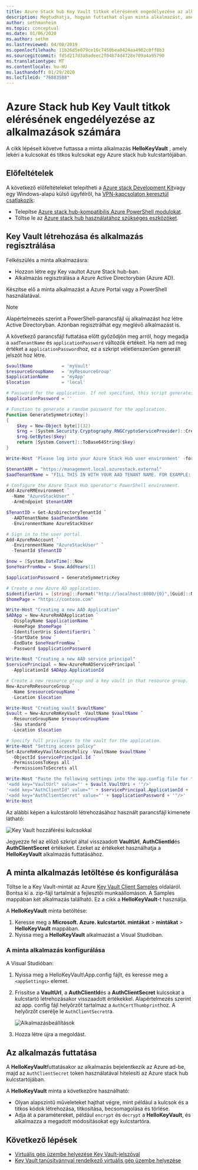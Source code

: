 ```yaml
---
title: Azure Stack hub Key Vault titkok elérésének engedélyezése az alkalmazások számára
description: Megtudhatja, hogyan futtathat olyan minta alkalmazást, amely a kulcsokat és titkos kulcsokat egy Azure Stack hub kulcstartójában kéri le.
author: sethmanheim
ms.topic: conceptual
ms.date: 01/06/2020
ms.author: sethm
ms.lastreviewed: 04/08/2019
ms.openlocfilehash: 11b26d5e079ce16c7450bea0424aa4902c0ff8b3
ms.sourcegitcommit: fd5d217d3a8adeec2f04b74d4728e709a4a95790
ms.translationtype: MT
ms.contentlocale: hu-HU
ms.lasthandoff: 01/29/2020
ms.locfileid: "76883588"
---
```

# <a name="allow-apps-to-access-azure-stack-hub-key-vault-secrets"></a>Azure Stack hub Key Vault titkok elérésének engedélyezése az alkalmazások számára

A cikk lépéseit követve futtassa a minta alkalmazás **HelloKeyVault** , amely lekéri a kulcsokat és titkos kulcsokat egy Azure stack hub kulcstartójában.

## <a name="prerequisites"></a>Előfeltételek

A következő előfeltételeket telepítheti a [Azure stack Development Kit](../asdk/asdk-connect.md#connect-to-azure-stack-using-rdp)vagy egy Windows-alapú külső ügyfélről, ha [VPN-kapcsolaton keresztül csatlakozik](../asdk/asdk-connect.md#connect-to-azure-stack-using-vpn):

* Telepítse [Azure stack hub-kompatibilis Azure PowerShell modulokat](../operator/azure-stack-powershell-install.md).
* Töltse le az [Azure stack hub használatához szükséges eszközöket](../operator/azure-stack-powershell-download.md).

## <a name="create-a-key-vault-and-register-an-app"></a>Key Vault létrehozása és alkalmazás regisztrálása

Felkészülés a minta alkalmazásra:

* Hozzon létre egy Key vaultot Azure Stack hub-ban.
* Alkalmazás regisztrálása a Azure Active Directoryban (Azure AD).

Készítse elő a minta alkalmazást a Azure Portal vagy a PowerShell használatával.

> [!NOTE]
> Alapértelmezés szerint a PowerShell-parancsfájl új alkalmazást hoz létre Active Directoryban. Azonban regisztrálhat egy meglévő alkalmazást is.

A következő parancsfájl futtatása előtt győződjön meg arról, hogy megadja a `aadTenantName` és `applicationPassword` változók értékeit. Ha nem ad meg értéket a `applicationPassword`hoz, ez a szkript véletlenszerűen generált jelszót hoz létre.

```powershell
$vaultName           = 'myVault'
$resourceGroupName   = 'myResourceGroup'
$applicationName     = 'myApp'
$location            = 'local'

# Password for the application. If not specified, this script generates a random password during app creation.
$applicationPassword = ''

# Function to generate a random password for the application.
Function GenerateSymmetricKey()
{
    $key = New-Object byte[](32)
    $rng = [System.Security.Cryptography.RNGCryptoServiceProvider]::Create()
    $rng.GetBytes($key)
    return [System.Convert]::ToBase64String($key)
}

Write-Host 'Please log into your Azure Stack Hub user environment' -foregroundcolor Green

$tenantARM = "https://management.local.azurestack.external"
$aadTenantName = "FILL THIS IN WITH YOUR AAD TENANT NAME. FOR EXAMPLE: myazurestack.onmicrosoft.com"

# Configure the Azure Stack Hub operator's PowerShell environment.
Add-AzureRMEnvironment `
  -Name "AzureStackUser" `
  -ArmEndpoint $tenantARM

$TenantID = Get-AzsDirectoryTenantId `
  -AADTenantName $aadTenantName `
  -EnvironmentName AzureStackUser

# Sign in to the user portal.
Add-AzureRmAccount `
  -EnvironmentName "AzureStackUser" `
  -TenantId $TenantID `

$now = [System.DateTime]::Now
$oneYearFromNow = $now.AddYears(1)

$applicationPassword = GenerateSymmetricKey

# Create a new Azure AD application.
$identifierUri = [string]::Format("http://localhost:8080/{0}",[Guid]::NewGuid().ToString("N"))
$homePage = "https://contoso.com"

Write-Host "Creating a new AAD Application"
$ADApp = New-AzureRmADApplication `
  -DisplayName $applicationName `
  -HomePage $homePage `
  -IdentifierUris $identifierUri `
  -StartDate $now `
  -EndDate $oneYearFromNow `
  -Password $applicationPassword

Write-Host "Creating a new AAD service principal"
$servicePrincipal = New-AzureRmADServicePrincipal `
  -ApplicationId $ADApp.ApplicationId

# Create a new resource group and a key vault in that resource group.
New-AzureRmResourceGroup `
  -Name $resourceGroupName `
  -Location $location

Write-Host "Creating vault $vaultName"
$vault = New-AzureRmKeyVault -VaultName $vaultName `
  -ResourceGroupName $resourceGroupName `
  -Sku standard `
  -Location $location

# Specify full privileges to the vault for the application.
Write-Host "Setting access policy"
Set-AzureRmKeyVaultAccessPolicy -VaultName $vaultName `
  -ObjectId $servicePrincipal.Id `
  -PermissionsToKeys all `
  -PermissionsToSecrets all

Write-Host "Paste the following settings into the app.config file for the HelloKeyVault project:"
'<add key="VaultUrl" value="' + $vault.VaultUri + '"/>'
'<add key="AuthClientId" value="' + $servicePrincipal.ApplicationId + '"/>'
'<add key="AuthClientSecret" value="' + $applicationPassword + '"/>'
Write-Host
```

Az alábbi képen a kulcstároló létrehozásához használt parancsfájl kimenete látható:

![Key Vault hozzáférési kulcsokkal](media/azure-stack-key-vault-sample-app/settingsoutput.png)

Jegyezze fel az előző szkript által visszaadott **VaultUrl**, **AuthClientId**és **AuthClientSecret** értékeket. Ezeket az értékeket használhatja a **HelloKeyVault** alkalmazás futtatásához.

## <a name="download-and-configure-the-sample-application"></a>A minta alkalmazás letöltése és konfigurálása

Töltse le a Key Vault-mintát az Azure [Key Vault Client Samples](https://www.microsoft.com/download/details.aspx?id=45343) oldaláról. Bontsa ki a. zip-fájl tartalmát a fejlesztői munkaállomáson. A Samples mappában két alkalmazás található. Ez a cikk a **HelloKeyVault**-t használja.

A **HelloKeyVault** minta betöltése:

1. Keresse meg a **Microsoft. Azure. kulcstartót. mintákat** > **mintákat** > **HelloKeyVault** mappában.
2. Nyissa meg a **HelloKeyVault** alkalmazást a Visual Studióban.

### <a name="configure-the-sample-application"></a>A minta alkalmazás konfigurálása

A Visual Studióban:

1. Nyissa meg a HelloKeyVault\App.config fájlt, és keresse meg a `<appSettings>` elemet.
2. Frissítse a **VaultUrl**, a **AuthClientId**és a **AuthClientSecret** kulcsokat a kulcstartó létrehozásakor visszaadott értékekkel. Alapértelmezés szerint az app. config fájl helyőrzőt tartalmaz a `AuthCertThumbprint`hoz. A helyőrzőt cserélje le `AuthClientSecret`ra.

   ![Alkalmazásbeállítások](media/azure-stack-key-vault-sample-app/appconfig.png)

3. Hozza létre újra a megoldást.

## <a name="run-the-app"></a>Az alkalmazás futtatása

A **HelloKeyVault**futtatásakor az alkalmazás bejelentkezik az Azure ad-be, majd az `AuthClientSecret` token használatával hitelesíti az Azure stack hub kulcstartójában.

A **HelloKeyVault** minta a következőre használható:

* Olyan alapszintű műveleteket hajthat végre, mint például a kulcsok és a titkos kódok létrehozása, titkosítása, becsomagolása és törlése.
* Adja át a paramétereket, például `encrypt` és `decrypt` a **HelloKeyVault**, és alkalmazza a megadott módosításokat egy kulcstartóra.

## <a name="next-steps"></a>Következő lépések

* [Virtuális gép üzembe helyezése Key Vault-jelszóval](azure-stack-key-vault-deploy-vm-with-secret.md)
* [Key Vault tanúsítvánnyal rendelkező virtuális gép üzembe helyezése](azure-stack-key-vault-push-secret-into-vm.md)
